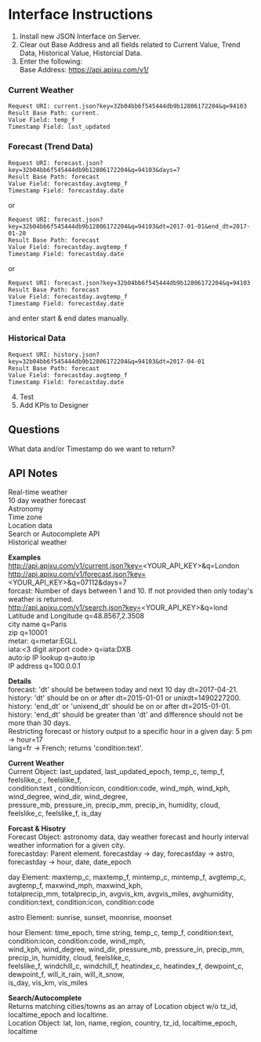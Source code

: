 # Interface Instructions

1. Install new JSON Interface on Server.</br>
2. Clear out Base Address and all fields related to Current Value, Trend Data, Historical Value, Historcial Data.</br>
3. Enter the following:</br>
Base Address: https://api.apixu.com/v1/

### Current Weather
```
Request URI: current.json?key=32b04bb6f545444db9b12806172204&q=94103
Result Base Path: current.
Value Field: temp_f
Timestamp Field: last_updated
```

### Forecast (Trend Data)</h3>
```
Request URI: forecast.json?key=32b04bb6f545444db9b12806172204&q=94103&days=7
Result Base Path: forecast
Value Field: forecastday.avgtemp_f
Timestamp Field: forecastday.date
```
or
```
Request URI: forecast.json?key=32b04bb6f545444db9b12806172204&q=94103&dt=2017-01-01&end_dt=2017-01-20
Result Base Path: forecast
Value Field: forecastday.avgtemp_f
Timestamp Field: forecastday.date
```
or
```
Request URI: forecast.json?key=32b04bb6f545444db9b12806172204&q=94103
Result Base Path: forecast
Value Field: forecastday.avgtemp_f
Timestamp Field: forecastday.date
```
and enter start & end dates manually.
### Historical Data
```
Request URI: history.json?key=32b04bb6f545444db9b12806172204&q=94103&dt=2017-04-01
Result Base Path: forecast
Value Field: forecastday.avgtemp_f
Timestamp Field: forecastday.date
```

4. Test
5. Add KPIs to Designer

## Questions
What data and/or Timestamp do we want to return?

## API Notes
Real-time weather</br>
10 day weather forecast</br>
Astronomy</br>
Time zone</br>
Location data</br>
Search or Autocomplete API</br>
Historical weather</br>

<b>Examples</b></br>
http://api.apixu.com/v1/current.json?key=<YOUR_API_KEY>&q=London</br>
http://api.apixu.com/v1/forecast.json?key=<YOUR_API_KEY>&q=07112&days=7</br>
forcast: Number of days between 1 and 10. If not provided then only today's weather is returned.</br>
http://api.apixu.com/v1/search.json?key=<YOUR_API_KEY>&q=lond</br>
Latitude and Longitude q=48.8567,2.3508</br>
city name q=Paris</br>
zip q=10001</br>
metar:<metar code> q=metar:EGLL</br>
iata:<3 digit airport code> q=iata:DXB</br>
auto:ip IP lookup q=auto:ip</br>
IP address q=100.0.0.1</br>

<b>Details</b></br>
forecast: 'dt' should be between today and next 10 day dt=2017-04-21.</br>
history: 'dt' should be on or after dt=2015-01-01 or unixdt=1490227200.</br>
history: 'end_dt' or 'unixend_dt' should be on or after dt=2015-01-01.</br>
history: 'end_dt' should be greater than 'dt' and difference should not be more than 30 days.</br>
Restricting forecast or history output to a specific hour in a given day: 5 pm -> hour=17</br>
lang=fr -> French; returns 'condition:text'.

<b>Current Weather</b></br>
Current Object: last_updated, last_updated_epoch, temp_c, temp_f, feelslike_c	, feelslike_f,</br>
condition:text	, condition:icon, condition:code, wind_mph, wind_kph, wind_degree, wind_dir, wind_degree,</br>
pressure_mb, pressure_in, precip_mm, precip_in, humidity, cloud, feelslike_c, feelslike_f, is_day

<b>Forcast & Hisotry</b></br>
Forecast Object: astronomy data, day weather forecast and hourly interval weather information for a given city.</br>
forecastday: Parent element. forecastday -> day, forecastday -> astro, forecastday -> hour, date, date_epoch

day Element: maxtemp_c, maxtemp_f, mintemp_c, mintemp_f, avgtemp_c, avgtemp_f, maxwind_mph, maxwind_kph,</br>
totalprecip_mm, totalprecip_in, avgvis_km, avgvis_miles, avghumidity, condition:text, condition:icon, condition:code

astro Element: sunrise, sunset, moonrise, moonset

hour Element: time_epoch, time	string, temp_c, temp_f, condition:text, condition:icon, condition:code, wind_mph,</br> 
wind_kph, wind_degree, wind_dir, pressure_mb, pressure_in, precip_mm, precip_in, humidity, cloud, feelslike_c,</br> 
feelslike_f, windchill_c, windchill_f, heatindex_c, heatindex_f, dewpoint_c, dewpoint_f, will_it_rain, will_it_snow,</br>
is_day, vis_km, vis_miles

<b>Search/Autocomplete</b></br>
Returns matching cities/towns as an array of Location object w/o tz_id, localtime_epoch and localtime.</br>
Location Object: lat, lon, name, region, country, tz_id, localtime_epoch, localtime
